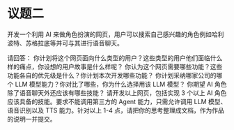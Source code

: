 # 议题二
开发一个利用 AI 来做角色扮演的网页，用户可以搜索自己感兴趣的角色例如哈利波特、苏格拉底等并可与其进行语音聊天。

请回答：
你计划将这个网页面向什么类型的用户？这些类型的用户他们面临什么样的痛点，你设想的用户故事是什么样呢？
你认为这个网页需要哪些功能？这些功能各自的优先级是什么？你计划本次开发哪些功能？
你计划采纳哪家公司的哪个 LLM 模型能力？你对比了哪些，你为什么选择用该 LLM 模型？
你期望 AI 角色除了语音聊天外还应该有哪些技能？
请开发以上网页，包括实现 3 个以上 AI 角色应该具备的技能。要求不能调用第三方的 Agent 能力，只需允许调用 LLM 模型、语音识别以及 TTS 能力。针对以上 1-4 点，请把你的思考整理成文档，作为作品的说明一并提交。